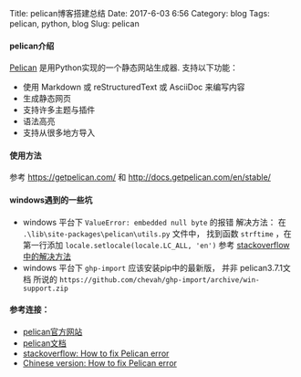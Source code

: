 Title: pelican博客搭建总结
Date: 2017-6-03 6:56
Category: blog
Tags: pelican, python, blog
Slug: pelican

#### pelican介绍
[Pelican][pelican] 是用Python实现的一个静态网站生成器. 支持以下功能：

* 使用 Markdown 或 reStructuredText 或 AsciiDoc 来编写内容
* 生成静态网页
* 支持许多主题与插件
* 语法高亮
* 支持从很多地方导入

#### 使用方法
参考 https://getpelican.com/ 和 http://docs.getpelican.com/en/stable/

#### windows遇到的一些坑
* windows 平台下 `ValueError: embedded null byte` 的报错
解决方法：
在 `.\lib\site-packages\pelican\utils.py` 文件中， 找到函数 `strftime` ，在第一行添加 `locale.setlocale(locale.LC_ALL, 'en')`
参考 [stackoverflow中的解决方法][stackoverflow]
* windows 平台下 `ghp-import` 应该安装pip中的最新版， 并非 pelican3.7.1文档 所说的 `https://github.com/chevah/ghp-import/archive/win-support.zip`

#### 参考连接：
* [pelican官方网站][pelican]
* [pelican文档][pelicandoc]
* [stackoverflow: How to fix Pelican error][stackoverflow]
* [Chinese version: How to fix Pelican error][fixErrorCN]

[pelican]: <https://getpelican.com/> (pelican)
[pelicandoc]: <http://docs.getpelican.com/en/stable/> (pelican文档)
[stackoverflow]: <https://stackoverflow.com/questions/34434190/value-error-embedded-null-byte-when-using-pelican-content-command-to-generate-m> (stackoverflow)
[fixErrorCN]: <http://xingjian.me/how-to-fix-value-error-embedded-null-byte-error.html> (How to fix Python error: ValueError: embedded null byte)

